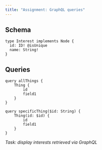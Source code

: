 ```yaml
---
title: "Assignment: GraphQL queries"
---
```


## Schema

```
type Interest implements Node {
  id: ID! @isUnique
  name: String!
}
```

## Queries

```
query allThings {
    Thing {
        id
        field1
    }
}

query specificThing($id: String) {
    Thing(id: $id) {
        id
        field1
    }
}
```

*Task: display interests retrieved via GraphQL*